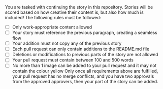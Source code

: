 You are tasked with continuing the story in this repository. Stories will be scored based on how creative their content is, but also how much is included! The following rules must be followed:
- [ ] Only work-appropriate content allowed
- [ ] Your story must reference the previous paragraph, creating a seamless flow
- [ ] Your addition must not copy any of the previous story
- [ ] Each pull request can only contain additions to the README.md file
- [ ] Deletions or modifications to previous parts of the story are not allowed
- [ ] Your pull request must contain between 100 and 500 words
- [ ] No more than 1 image can be added to your pull request and it may not contain the colour yellow
Only once all requirements above are fulfilled, your pull request has no merge conflicts, and you have two approvals from the approved approvers, then your part of the story can be added.
